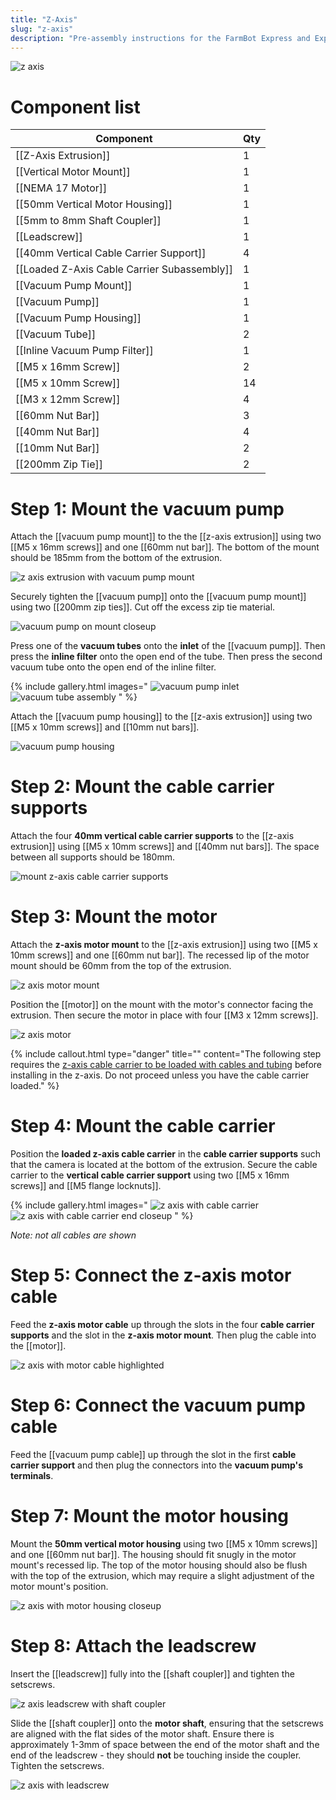 ```yaml
---
title: "Z-Axis"
slug: "z-axis"
description: "Pre-assembly instructions for the FarmBot Express and Express XL Z-axis"
---
```



![z axis](_images/z_axis.png)

# Component list

|Component                                   |Qty |
|--------------------------------------------|----|
|[[Z-Axis Extrusion]]                        |1
|[[Vertical Motor Mount]]                    |1
|[[NEMA 17 Motor]]                           |1
|[[50mm Vertical Motor Housing]]             |1
|[[5mm to 8mm Shaft Coupler]]                |1
|[[Leadscrew]]                               |1
|[[40mm Vertical Cable Carrier Support]]     |4
|[[Loaded Z-Axis Cable Carrier Subassembly]] |1
|[[Vacuum Pump Mount]]                       |1
|[[Vacuum Pump]]                             |1
|[[Vacuum Pump Housing]]                     |1
|[[Vacuum Tube]]                             |2
|[[Inline Vacuum Pump Filter]]               |1
|[[M5 x 16mm Screw]]                         |2
|[[M5 x 10mm Screw]]                         |14
|[[M3 x 12mm Screw]]                         |4
|[[60mm Nut Bar]]                            |3
|[[40mm Nut Bar]]                            |4
|[[10mm Nut Bar]]                            |2
|[[200mm Zip Tie]]                           |2

# Step 1: Mount the vacuum pump

Attach the [[vacuum pump mount]] to the the [[z-axis extrusion]] using two [[M5 x 16mm screws]] and one [[60mm nut bar]]. The bottom of the mount should be 185mm from the bottom of the extrusion.

![z axis extrusion with vacuum pump mount](_images/z_axis_extrusion_with_vacuum_pump_mount.png)

Securely tighten the [[vacuum pump]] onto the [[vacuum pump mount]] using two [[200mm zip ties]]. Cut off the excess zip tie material.

![vacuum pump on mount closeup](_images/vacuum_pump_on_mount_closeup.png)

Press one of the **vacuum tubes** onto the **inlet** of the [[vacuum pump]]. Then press the **inline filter** onto the open end of the tube. Then press the second vacuum tube onto the open end of the inline filter.

{% include gallery.html images="
![vacuum pump inlet](_images/vacuum_tube_assembly_inlet_detail.png)
![vacuum tube assembly](_images/vacuum_tube_assembly.png)
" %}

Attach the [[vacuum pump housing]] to the [[z-axis extrusion]] using two [[M5 x 10mm screws]] and [[10mm nut bars]].

![vacuum pump housing](_images/vacuum_pump_housing.png)

# Step 2: Mount the cable carrier supports

Attach the four **40mm vertical cable carrier supports** to the [[z-axis extrusion]] using [[M5 x 10mm screws]] and [[40mm nut bars]]. The space between all supports should be 180mm.

![mount z-axis cable carrier supports](_images/mount_z-axis_cable_carrier_supports.png)

# Step 3: Mount the motor

Attach the **z-axis motor mount** to the [[z-axis extrusion]] using two [[M5 x 10mm screws]] and one [[60mm nut bar]]. The recessed lip of the motor mount should be 60mm from the top of the extrusion.

![z axis motor mount](_images/z_axis_motor_mount.png)

Position the [[motor]] on the mount with the motor's connector facing the extrusion. Then secure the motor in place with four [[M3 x 12mm screws]].

![z axis motor](_images/z_axis_motor.png)

{%
include callout.html
type="danger"
title=""
content="The following step requires the [z-axis cable carrier to be loaded with cables and tubing](cable-carriers.md) before installing in the z-axis. Do not proceed unless you have the cable carrier loaded."
%}

# Step 4: Mount the cable carrier

Position the **loaded z-axis cable carrier** in the **cable carrier supports** such that the camera is located at the bottom of the extrusion. Secure the cable carrier to the **vertical cable carrier support** using two [[M5 x 16mm screws]] and [[M5 flange locknuts]].

{% include gallery.html images="
![z axis with cable carrier](_images/z_axis_with_cable_carrier.png)
![z axis with cable carrier end closeup](_images/z_axis_with_cable_carrier_end_closeup.png)
" %}

_Note: not all cables are shown_

# Step 5: Connect the z-axis motor cable

Feed the **z-axis motor cable** up through the slots in the four **cable carrier supports** and the slot in the **z-axis motor mount**. Then plug the cable into the [[motor]].

![z axis with motor cable highlighted](_images/z_axis_with_motor_cable_highlighted.png)

# Step 6: Connect the vacuum pump cable

Feed the [[vacuum pump cable]] up through the slot in the first **cable carrier support** and then plug the connectors into the **vacuum pump's terminals**.

# Step 7: Mount the motor housing

Mount the **50mm vertical motor housing** using two [[M5 x 10mm screws]] and one [[60mm nut bar]]. The housing should fit snugly in the motor mount's recessed lip. The top of the motor housing should also be flush with the top of the extrusion, which may require a slight adjustment of the motor mount's position.

![z axis with motor housing closeup](_images/z_axis_with_motor_housing_closeup.png)

# Step 8: Attach the leadscrew

Insert the [[leadscrew]] fully into the [[shaft coupler]] and tighten the setscrews.

![z axis leadscrew with shaft coupler](_images/z_axis_leadscrew_with_shaft_coupler.png)

Slide the [[shaft coupler]] onto the **motor shaft**, ensuring that the setscrews are aligned with the flat sides of the motor shaft. Ensure there is approximately 1-3mm of space between the end of the motor shaft and the end of the leadscrew - they should **not** be touching inside the coupler. Tighten the setscrews.

![z axis with leadscrew](_images/z_axis_with_leadscrew.png)
